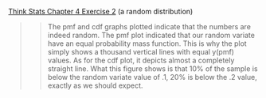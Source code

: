 [Think Stats Chapter 4 Exercise 2](http://greenteapress.com/thinkstats2/html/thinkstats2005.html#toc41) (a random distribution)

>> The pmf and cdf graphs plotted indicate that the numbers are indeed random. The pmf plot indicated that our random variate have an equal probability mass function. This is why the plot simply shows a thousand vertical lines with equal y(pmf) values. As for the cdf plot, it depicts almost a completely straight line. What this figure shows is that 10% of the sample is below
the random variate value of .1, 20% is below the .2 value, exactly as we should expect.
